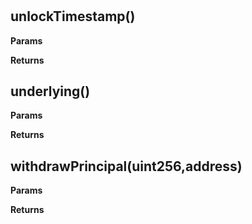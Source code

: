 # 



## unlockTimestamp()




**Params**

**Returns**

## underlying()




**Params**

**Returns**

## withdrawPrincipal(uint256,address)




**Params**

**Returns**



